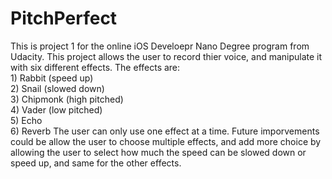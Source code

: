 # PitchPerfect
This is project 1 for the online iOS Develoepr Nano Degree program from Udacity.
This project allows the user to record thier voice, and manipulate it with six different effects. 
The effects are:
<br> 1) Rabbit (speed up)
<br> 2) Snail (slowed down)
<br>  3) Chipmonk (high pitched)
<br>  4) Vader (low pitched)
<br>  5) Echo
<br>  6) Reverb
The user can only use one effect at a time. Future imporvements could be allow the user to choose multiple effects, 
and add more choice by allowing the user to select how much the speed can be slowed down or speed up, and same for the 
other effects. 

